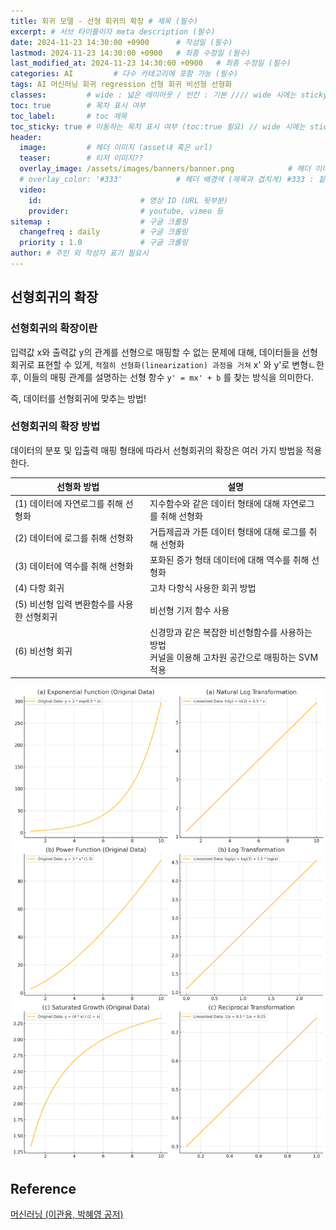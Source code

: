 ```yaml
---
title: 회귀 모델 - 선형 회귀의 확장 # 제목 (필수)
excerpt: # 서브 타이틀이자 meta description (필수)
date: 2024-11-23 14:30:00 +0900      # 작성일 (필수)
lastmod: 2024-11-23 14:30:00 +0900   # 최종 수정일 (필수)
last_modified_at: 2024-11-23 14:30:00 +0900   # 최종 수정일 (필수)
categories: AI         # 다수 카테고리에 포함 가능 (필수)
tags: AI 머신러닝 회귀 regression 선형 회귀 비선형 선형화                      # 태그 복수개 가능 (필수)
classes:         # wide : 넓은 레이아웃 / 빈칸 : 기본 //// wide 시에는 sticky toc 불가
toc: true        # 목차 표시 여부
toc_label:       # toc 제목
toc_sticky: true # 이동하는 목차 표시 여부 (toc:true 필요) // wide 시에는 sticky toc 불가
header: 
  image:         # 헤더 이미지 (asset내 혹은 url)
  teaser:        # 티저 이미지??
  overlay_image: /assets/images/banners/banner.png            # 헤더 이미지 (제목과 겹치게)
  # overlay_color: '#333'            # 헤더 배경색 (제목과 겹치게) #333 : 짙은 회색 (필수)
  video:
    id:                      # 영상 ID (URL 뒷부분)
    provider:                # youtube, vimeo 등
sitemap :                    # 구글 크롤링
  changefreq : daily         # 구글 크롤링
  priority : 1.0             # 구글 크롤링
author: # 주인 외 작성자 표기 필요시
---
```

<!--postNo: 20241123_001-->

## 선형회귀의 확장  

### 선형회귀의 확장이란  

입력값 x와 출력값 y의 관계를 선형으로 매핑할 수 없는 문제에 대해, 데이터들을 선형회귀로 표현할 수 있게, `적절히 선형화(linearization) 과정을 거쳐` x' 와 y'로 변형ㄴ한 후, 이들의 매핑 관계를 설명하는 선형 항수 `y' = mx' + b` 를 찾는 방식을 의미한다.  

즉, 데이터를 선형회귀에 맞추는 방법!  

### 선형회귀의 확장 방법  

데이터의 분포 및 입출력 매핑 형태에 따라서 선형회귀의 확장은 여러 가지 방법을 적용한다.  

|선형화 방법|설명|
|---|---|
|(1) 데이터에 자연로그를 취해 선형화|지수함수와 같은 데이터 형태에 대해 자연로그를 취해 선형화|
|(2) 데이터에 로그를 취해 선형화|거듭제곱과 가튼 데이터 형태에 대해 로그를 취해 선형화|
|(3) 데이터에 역수를 취해 선형화|포화된 증가 형태 데이터에 대해 역수를 취해 선형화|
|(4) 다항 회귀|고차 다항식 사용한 회귀 방법|
|(5) 비선형 입력 변환함수를 사용한 선형회귀|비선형 기저 함수 사용|
|(6) 비선형 회귀|신경망과 같은 복잡한 비선형함수를 사용하는 방법<br>커널을 이용해 고차원 공간으로 매핑하는 SVM적용|

![](/assets/images/20241123_001_001.png)  

## Reference  


[머신러닝 (이관용, 박혜영 공저)](https://search.shopping.naver.com/book/catalog/33751852618?cat_id=50005558&frm=PBOKPRO&query=머신러닝+이관용&NaPm=ct%3Dm3hfzyhc%7Cci%3D228c56736e9b189c35b08cbd8c5ddb7f9e67e63e%7Ctr%3Dboknx%7Csn%3D95694%7Chk%3D8bfde20797c97955dc000ea62799753a0da42a06)  

